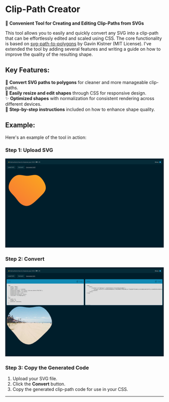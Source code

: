 # Clip-Path Creator
🚀 **Convenient Tool for Creating and Editing Clip-Paths from SVGs**

This tool allows you to easily and quickly convert any SVG into a clip-path that can be effortlessly edited and scaled using CSS. The core functionality is based on [svg-path-to-polygons](https://github.com/Phrogz/svg-path-to-polygons) by Gavin Kistner (MIT License). I've extended the tool by adding several features and writing a guide on how to improve the quality of the resulting shape.

## Key Features:
🔄 **Convert SVG paths to polygons** for cleaner and more manageable clip-paths.  
📏 **Easily resize and edit shapes** through CSS for responsive design.  
✨ **Optimized shapes** with normalization for consistent rendering across different devices.  
📖 **Step-by-step instructions** included on how to enhance shape quality.

## Example:
Here's an example of the tool in action:

### Step 1: Upload SVG
![Step 1](step_1.png)

### Step 2: Convert
![Step 2](step_2.png)

### Step 3: Copy the Generated Code

1. Upload your SVG file.
2. Click the **Convert** button.
3. Copy the generated clip-path code for use in your CSS.

---
